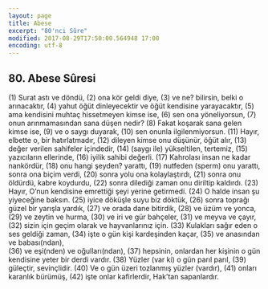 ```yaml
---
layout: page
title: Abese
excerpt: "80'nci Sûre"
modified: 2017-08-29T17:50:00.564948 17:00
encoding: utf-8
---
```


## 80. Abese Sûresi

(1) Surat astı ve döndü,
(2) ona kör geldi diye,
(3) ve ne? bilirsin, belki o arınacaktır,
(4) yahut öğüt dinleyecektir ve öğüt kendisine yarayacaktır,
(5) ama kendisini muhtaç hissetmeyen kimse ise,
(6) sen ona yöneliyorsun,
(7) onun arınmamasından sana düşen nedir?
(8) Fakat koşarak sana gelen kimse ise, 
(9) ve o saygı duyarak,
(10) sen onunla ilgilenmiyorsun.
(11) Hayır, elbette o, bir hatırlatmadır,
(12) dileyen kimse onu düşünür, öğüt alır,
(13) değer verilen sahifeler içindedir,
(14) (saygı ile) yükseltilen, tertemiz,
(15) yazıcıların ellerinde,
(16) iyilik sahibi değerli.
(17) Kahrolası insan ne kadar nankördür,
(18) onu hangi şeyden? yarattı,
(19) nutfeden (sperm) onu yarattı, sonra ona biçim verdi,
(20) sonra yolu ona kolaylaştırdı,
(21) sonra onu öldürdü, kabre koydurdu,
(22) sonra dilediği zaman onu diriltip kaldırdı.
(23) Hayır, O’nun kendisine emrettiği şeyi yerine getirmedi.
(24) O halde insan şu yiyeceğine baksın.
(25) iyice döküşle suyu biz döktük,
(26) sonra toprağı güzel bir yarışla yardık,
(27) ve orada dane bitirdik,
(28) ve üzüm ve yonca,
(29) ve zeytin ve hurma,
(30) ve iri ve gür bahçeler,
(31) ve meyva ve çayır,
(32) sizin için geçim olarak ve hayvanlarınız için.
(33) Kulakları sağır eden o ses geldiği zaman,
(34) işte o gün kişi kardeşinden kaçar,
(35) ve anasından ve babası(ndan),	
(36) ve eşi(nden) ve oğulları(ndan),
(37) hepsinin, onlardan her kişinin o gün kendisine yeter bir derdi vardır.
(38) Yüzler (var ki) o gün parıl parıl,
(39) güleçtir, sevinçlidir. 
(40) Ve o gün üzeri tozlanmış yüzler (vardır),
(41) onları karanlık bürümüş, 
(42) işte onlar kafirlerdir, Hak’tan sapanlardır.
